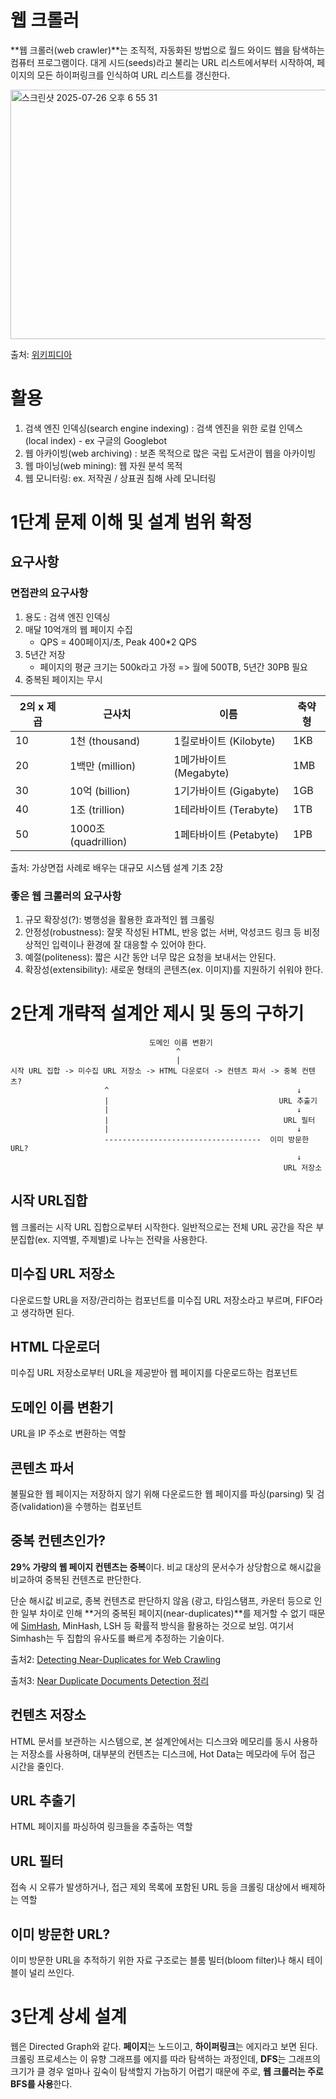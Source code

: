 # 웹 크롤러
**웹 크롤러(web crawler)**는 조직적, 자동화된 방법으로 월드 와이드 웹을 탐색하는 컴퓨터 프로그램이다. 
대게 시드(seeds)라고 불리는 URL 리스트에서부터 시작하여, 페이지의 모든 하이퍼링크를 인식하여 URL 리스트를 갱신한다.

<img width="505" height="399" alt="스크린샷 2025-07-26 오후 6 55 31" src="https://github.com/user-attachments/assets/7796b479-4001-4ca2-985c-1ed0ff2a3ac5" />

출처: [위키피디아](https://ko.wikipedia.org/wiki/%EC%9B%B9_%ED%81%AC%EB%A1%A4%EB%9F%AC)

# 활용
1. 검색 엔진 인덱싱(search engine indexing) : 검색 엔진을 위한 로컬 인덱스(local index) - ex 구글의 Googlebot
2. 웹 아카이빙(web archiving) : 보존 목적으로 많은 국립 도서관이 웹을 아카이빙
3. 웹 마이닝(web mining): 웹 자원 분석 목적
4. 웹 모니터링: ex. 저작권 / 상표권 침해 사례 모니터링

# 1단계 문제 이해 및 설계 범위 확정
## 요구사항
### 면접관의 요구사항
1. 용도 : 검색 엔진 인덱싱
2. 매달 10억개의 웹 페이지 수집
    - QPS = 400페이지/초, Peak 400*2 QPS
4. 5년간 저장
    - 페이지의 평균 크기는 500k라고 가정 => 월에 500TB, 5년간 30PB 필요
6. 중복된 페이지는 무시

| 2의 x 제곱 | 근사치              | 이름                         | 축약형 |
|------------|---------------------|------------------------------|--------|
| 10         | 1천 (thousand)      | 1킬로바이트 (Kilobyte)       | 1KB    |
| 20         | 1백만 (million)     | 1메가바이트 (Megabyte)       | 1MB    |
| 30         | 10억 (billion)      | 1기가바이트 (Gigabyte)       | 1GB    |
| 40         | 1조 (trillion)      | 1테라바이트 (Terabyte)       | 1TB    |
| 50         | 1000조 (quadrillion)| 1페타바이트 (Petabyte)       | 1PB    |

출처: 가상면접 사례로 배우는 대규모 시스템 설계 기초 2장

### 좋은 웹 크롤러의 요구사항
1. 규모 확장성(?): 병행성을 활용한 효과적인 웹 크롤링
2. 안정성(robustness): 잘못 작성된 HTML, 반응 없는 서버, 악성코드 링크 등 비정상적인 입력이나 환경에 잘 대응할 수 있어야 한다.
3. 예절(politeness): 짧은 시간 동안 너무 많은 요청을 보내서는 안된다.
4. 확장성(extensibility): 새로운 형태의 콘텐츠(ex. 이미지)를 지원하기 쉬워야 한다.

# 2단계 개략적 설계안 제시 및 동의 구하기
```
                               도메인 이름 변환기
                                     ^
                                     |
시작 URL 집합 -> 미수집 URL 저장소 -> HTML 다운로더 -> 컨텐츠 파서 -> 중복 컨텐츠?
                     ^                                          ↓
                     |                                      URL 추출기
                     |                                          ↓
                     |                                       URL 필터
                     |                                          ↓
                     -----------------------------------  이미 방문한 URL?
                                                                ↓
                                                             URL 저장소
```
## 시작 URL집합
웹 크롤러는 시작 URL 집합으로부터 시작한다.
일반적으로는 전체 URL 공간을 작은 부분집합(ex. 지역별, 주제별)로 나누는 전략을 사용한다.

## 미수집 URL 저장소
다운로드할 URL을 저장/관리하는 컴포넌트를 미수집 URL 저장소라고 부르며, FIFO라고 생각하면 된다.

## HTML 다운로더
미수집 URL 저장소로부터 URL을 제공받아 웹 페이지를 다운로드하는 컴포넌트

## 도메인 이름 변환기
URL을 IP 주소로 변환하는 역할

## 콘텐츠 파서
불필요한 웹 페이지는 저장하지 않기 위해 다운로드한 웹 페이지를 파싱(parsing) 및 검증(validation)을 수행하는 컴포넌트

## 중복 컨텐츠인가?
**29% 가량의 웹 페이지 컨텐츠는 중복**이다. 비교 대상의 문서수가 상당함으로 해시값을 비교하여 중복된 컨텐츠로 판단한다.

단순 해시값 비교로, 종복 컨텐츠로 판단하지 않음 (광고, 타임스탬프, 카운터 등으로 인한 일부 차이로 인해 **거의 중복된 페이지(near-duplicates)**를 제거할 수 없기 때문에
[SimHash](https://en.wikipedia.org/wiki/SimHash), MinHash, LSH 등 확률적 방식을 활용하는 것으로 보임. 여기서 Simhash는 두 집합의 유사도를 빠르게 추정하는 기술이다.


출처2: [Detecting Near-Duplicates for Web Crawling](https://research.google.com/pubs/archive/33026.pdf)

출처3: [Near Duplicate Documents Detection 정리](https://github.com/aragorn/home/wiki/Near-Duplicate-Documents-Detection#simhash-%EA%B3%84%EC%82%B0-%EB%B0%A9%EB%B2%95)

## 컨텐츠 저장소
HTML 문서를 보관하는 시스템으로, 본 설계안에서는 디스크와 메모리를 동시 사용하는 저장소를 사용하며, 
대부분의 컨텐츠는 디스크에, Hot Data는 메모라에 두어 접근 시간을 줄인다.

## URL 추출기
HTML 페이지를 파싱하여 링크들을 추출하는 역할

## URL 필터
접속 시 오류가 발생하거나, 접근 제외 목록에 포함된 URL 등을 크롤링 대상에서 배제하는 역할

## 이미 방문한 URL?
이미 방문한 URL을 추적하기 위한 자료 구조로는 블룸 빌터(bloom filter)나 해시 테이블이 널리 쓰인다.

# 3단계 상세 설계
웹은 Directed Graph와 같다. **페이지**는 노드이고, **하이퍼링크**는 에지라고 보면 된다.
크롤링 프로세스는 이 유향 그래프를 에지를 따라 탐색하는 과정인데, 
**DFS**는 그래프의 크기가 클 경우 얼마나 깊숙이 탐색할지 가늠하기 어렵기 때문에 주로, **웹 크롤러는 주로 BFS를 사용**한다.
